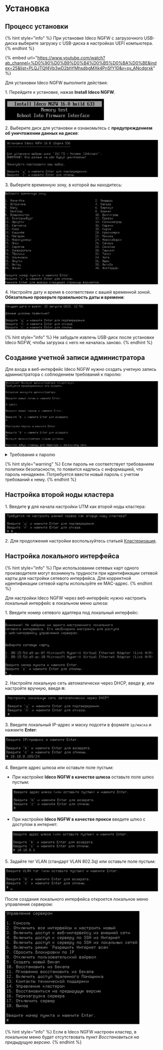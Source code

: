 # Установка

## Процесс установки

{% hint style="info" %}
При установке Ideco NGFW с загрузочного USB-диска выберите загрузку с USB-диска в настройках UEFI компьютера.
{% endhint %}

{% embed url="https://www.youtube.com/watch?ab_channel=%D0%90%D0%B9%D0%B4%D0%B5%D0%BA%D0%BE&index=25&list=PLQJTQf4Vb3wD2bhYMhsdbgMXk4PnSfY10&v=sy_ANcdgrxk" %}

Для установки Ideco NGFW выполните действия:

1\. Перейдите к установке, нажав **Install Ideco NGFW**.

![](/.gitbook/assets/installation-process.png)

2\. Выберите диск для установки и ознакомьтесь с **предупреждением об уничтожении данных на диске**:

![](/.gitbook/assets/installation-process1.png)

3\. Выберите временную зону, в которой вы находитесь:

![](/.gitbook/assets/installation-process2.png)

4\. Настройте дату и время в соответствии с вашей временной зоной. **Обязательно проверьте правильность даты и времени**:

![](/.gitbook/assets/installation-process3.png)

{% hint style="info" %}
Не забудьте извлечь USB-диск после установки Ideco NGFW, чтобы загрузка с него не началась заново.
{% endhint %}

## Создание учетной записи администратора

Для входа в веб-интерфейс Ideco NGFW нужно создать учетную запись администратора с соблюдением требований к паролю:

![](/.gitbook/assets/installation-process4.png)

<details>
<summary>Требования к паролю</summary>

* **Минимальная длина пароля** - 12 символов;
* **Содержит только строчные и заглавные латинские буквы**;
* **Содержит цифры**;
* **Содержит специальные символы** (! # $ % & ' * + и другие).
</details>

{% hint style="warning" %}
Если пароль не соответствует требованиям политики безопасности, то появится надпись с информацией, что пароль ненадежен. Потребуется ввести новый пароль с учетом требований к нему.
{% endhint %}

## Настройка второй ноды кластера

1\. Введите **y** для начала настройки UTM как второй ноды кластера:

![](/.gitbook/assets/installation-process6.png)

2\. Для продолжения настройки воспользуйтесь статьей [Кластеризация](/settings/server-management/cluster.md).

## Настройка локального интерфейса

{% hint style="info" %}
При использовании сетевых карт одного производителя могут возникнуть трудности при идентификации сетевой карты для настройки сетевого интерфейса.
Для корректной идентификации сетевой карты используйте ее MAC-адрес.
{% endhint %}

Для настройки Ideco NGFW через веб-интерфейс нужно настроить локальный интерфейс в локальном меню шлюза:

1\. Введите номер сетевого адаптера под локальный интерфейс:

![](/.gitbook/assets/installation-process7.png)

2\. Настройте локальную сеть автоматически через DHCP, введя **y**, или настройте вручную, введя **n**:

![](/.gitbook/assets/installation-process8.png)

3\. Введите локальный IP-адрес и маску подсети в формате `ip/маска` и нажмите **Enter**:

![](/.gitbook/assets/installation-process5.png)

4\. Введите адрес шлюза или оставьте поле пустым:
* При настройке **Ideco NGFW в качестве шлюза** оставьте поле шлюз пустым:

   ![](/.gitbook/assets/installation-process9.png)

* При настройке **Ideco NGFW в качестве прокси** введите шлюз с доступом в интернет:

   ![](/.gitbook/assets/installation-process10.png)

5\. Задайте тег VLAN (стандарт VLAN 802.3q) или оставьте поле пустым:

![](/.gitbook/assets/installation-process11.png)

После создания локального интерфейса откроется локальное меню управления сервером: 

![](/.gitbook/assets/installation-process12.png)

{% hint style="info" %}
Если в Ideco NGFW настроен кластер, в локальном меню будет отсутствовать пункт _Восстановиться на предыдущую версию_.
{% endhint %}
